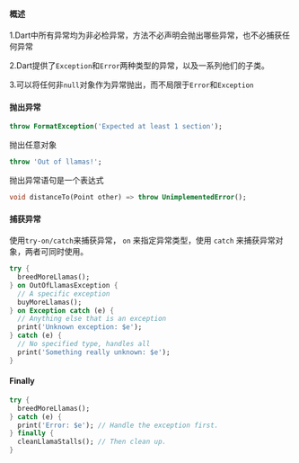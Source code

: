 #### 概述

1.Dart中所有异常均为非必检异常，方法不必声明会抛出哪些异常，也不必捕获任何异常

2.Dart提供了`Exception`和`Error`两种类型的异常，以及一系列他们的子类。

3.可以将任何非`null`对象作为异常抛出，而不局限于`Error`和`Exception`

#### 抛出异常

```dart
throw FormatException('Expected at least 1 section');
```

抛出任意对象

```dart
throw 'Out of llamas!';
```

抛出异常语句是一个表达式

```dart
void distanceTo(Point other) => throw UnimplementedError();
```

#### 捕获异常

使用`try-on/catch`来捕获异常， `on` 来指定异常类型，使用 `catch` 来捕获异常对象，两者可同时使用。

```dart
try {
  breedMoreLlamas();
} on OutOfLlamasException {
  // A specific exception
  buyMoreLlamas();
} on Exception catch (e) {
  // Anything else that is an exception
  print('Unknown exception: $e');
} catch (e) {
  // No specified type, handles all
  print('Something really unknown: $e');
}
```

#### Finally

```dart
try {
  breedMoreLlamas();
} catch (e) {
  print('Error: $e'); // Handle the exception first.
} finally {
  cleanLlamaStalls(); // Then clean up.
}
```

